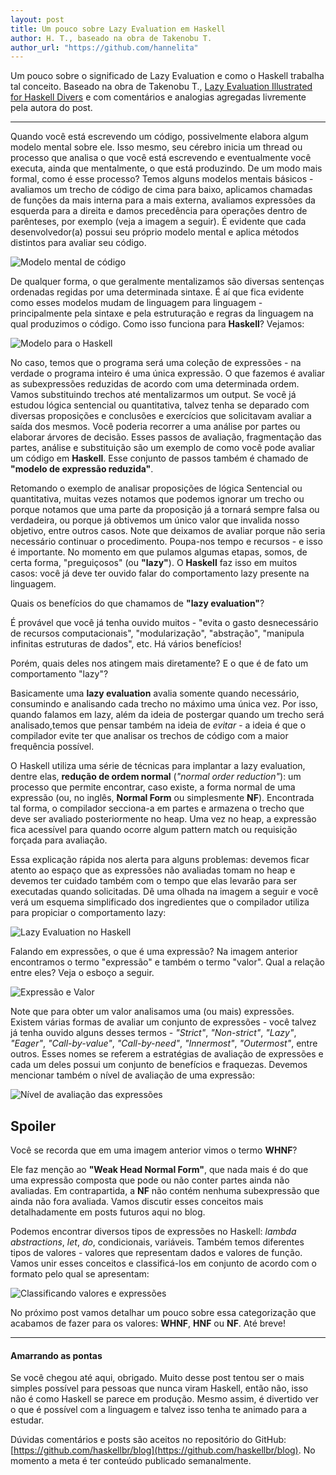 ```yaml
---
layout: post
title: Um pouco sobre Lazy Evaluation em Haskell
author: H. T., baseado na obra de Takenobu T.
author_url: "https://github.com/hannelita"
---
```

Um pouco sobre o significado de Lazy Evaluation e como o Haskell trabalha tal conceito. Baseado na obra de Takenobu T., [Lazy Evaluation Illustrated for Haskell Divers](https://takenobu-hs.github.io/downloads/haskell_lazy_evaluation.pdf) e com comentários e analogias agregadas livremente pela autora do post.

<!-- more -->

- - -

Quando você está escrevendo um código, possivelmente elabora algum modelo mental sobre ele. Isso mesmo, seu cérebro inicia um thread ou processo que analisa o que você está escrevendo e eventualmente você executa, ainda que mentalmente, o que está produzindo. De um modo mais formal, como é esse processo? Temos alguns modelos mentais básicos - avaliamos um trecho de código de cima para baixo, aplicamos chamadas de funções da mais interna para a mais externa, avaliamos expressões da esquerda para a direita e damos precedência para operações dentro de parênteses, por exemplo (veja a imagem a seguir). É evidente que cada desenvolvedor(a) possui seu próprio modelo mental e aplica métodos distintos para avaliar seu código.

![Modelo mental de código](/assets/images/lazy_evaluation_haskell/modelo_mental.jpg)

De qualquer forma, o que geralmente mentalizamos são diversas sentenças ordenadas regidas por uma determinada sintaxe. É aí que fica evidente como esses modelos mudam de linguagem para linguagem - principalmente pela sintaxe e pela estruturação e regras da linguagem na qual produzimos o código. Como isso funciona para **Haskell**? Vejamos:

![Modelo para o Haskell](/assets/images/lazy_evaluation_haskell/modelo_haskell.jpg)

No caso, temos que o programa será uma coleção de expressões - na verdade o programa inteiro é uma única expressão. O que fazemos é avaliar as subexpressões reduzidas de acordo com uma determinada ordem. Vamos substituindo trechos até mentalizarmos um output. Se você já estudou lógica sentencial ou quantitativa, talvez tenha se deparado com diversas proposições e conclusões e exercícios que solicitavam avaliar a saída dos mesmos. Você poderia recorrer a uma análise por partes ou elaborar árvores de decisão. Esses passos de avaliação, fragmentação das partes, análise e substituição são um exemplo de como você pode avaliar um código em **Haskell**. Esse conjunto de passos também é chamado de **"modelo de expressão reduzida"**.

Retomando o exemplo de analisar proposições de lógica Sentencial ou quantitativa, muitas vezes notamos que podemos ignorar um trecho ou porque notamos que uma parte da proposição já a tornará sempre falsa ou verdadeira, ou porque já obtivemos um único valor que invalida nosso objetivo, entre outros casos. Note que deixamos de avaliar porque não seria necessário continuar o procedimento. Poupa-nos tempo e recursos - e isso é importante. No momento em que pulamos algumas etapas, somos, de certa forma, "preguiçosos" (ou **"lazy"**). O **Haskell** faz isso em muitos casos: você já deve ter ouvido falar do comportamento lazy presente na linguagem.

Quais os benefícios do que chamamos de **"lazy evaluation"**?

É provável que você já tenha ouvido muitos - "evita o gasto desnecessário de recursos computacionais", "modularização", "abstração", "manipula infinitas estruturas de dados", etc. Há vários benefícios!

Porém, quais deles nos atingem mais diretamente? E o que é de fato um comportamento "lazy"?

Basicamente uma **lazy evaluation** avalia somente quando necessário, consumindo e analisando cada trecho no máximo uma única vez. Por isso, quando falamos em lazy, além da ideia de postergar quando um trecho será analisado,temos que pensar também na ideia de _evitar_ - a ideia é que o compilador evite ter que analisar os trechos de código com a maior frequência possível.

O Haskell utiliza uma série de técnicas para implantar a lazy evaluation, dentre elas, **redução de ordem normal** (_"normal order reduction"_): um processo que permite encontrar, caso existe, a forma normal de uma expressão (ou, no inglês, **Normal Form** ou simplesmente **NF**). Encontrada tal forma, o compilador secciona-a em partes e armazena o trecho que deve ser avaliado posteriormente no heap. Uma vez no heap, a expressão fica acessível para quando ocorre algum pattern match ou requisição forçada para avaliação.

Essa explicação rápida nos alerta para alguns problemas: devemos ficar atento ao espaço que as expressões não avaliadas tomam no heap e devemos ter cuidado também com o tempo que elas levarão para ser executadas quando solicitadas. Dê uma olhada na imagem a seguir e você verá um esquema simplificado dos ingredientes que o compilador utiliza para propiciar o comportamento lazy:

![Lazy Evaluation no Haskell](/assets/images/lazy_evaluation_haskell/lazy_evaluation_no_haskell.jpg)

Falando em expressões, o que é uma expressão? Na imagem anterior encontramos o termo "expressão" e também o termo "valor". Qual a relação entre eles? Veja o esboço a seguir.

![Expressão e Valor](/assets/images/lazy_evaluation_haskell/expressao_e_valor.jpg)

Note que para obter um valor analisamos uma (ou mais) expressões. Existem várias formas de avaliar um conjunto de expressões - você talvez já tenha ouvido alguns desses termos - _"Strict"_, _"Non-strict"_, _"Lazy"_, _"Eager"_, _"Call-by-value"_, _"Call-by-need"_, _"Innermost"_, _"Outermost"_, entre outros. Esses nomes se referem a estratégias de avaliação de expressões e cada um deles possui um conjunto de benefícios e fraquezas. Devemos mencionar também o nível de avaliação de uma expressão:

![Nível de avaliação das expressões](/assets/images/lazy_evaluation_haskell/expressao_nivel.jpg)

## Spoiler
Você se recorda que em uma imagem anterior vimos o termo **WHNF**?

Ele faz menção ao **"Weak Head Normal Form"**, que nada mais é do que uma expressão composta que pode ou não conter partes ainda não avaliadas. Em contrapartida, a **NF** não contém nenhuma subexpressão que ainda não fora avaliada. Vamos discutir esses conceitos mais detalhadamente em posts futuros aqui no blog.

Podemos encontrar diversos tipos de expressões no Haskell: _lambda abstractions_, _let_, _do_, condicionais, variáveis. Também temos diferentes tipos de valores - valores que representam dados e valores de função. Vamos unir esses conceitos e classificá-los em conjunto de acordo com o formato pelo qual se apresentam:

![Classificando valores e expressões](/assets/images/lazy_evaluation_haskell/categorizacao_valores.jpg)

No próximo post vamos detalhar um pouco sobre essa categorização que acabamos de fazer para os valores: **WHNF**, **HNF** ou **NF**. Até breve!

- - -

#### Amarrando as pontas
Se você chegou até aqui, obrigado. Muito desse post tentou ser o mais simples
possível para pessoas que nunca viram Haskell, então não, isso não é como
Haskell se parece em produção. Mesmo assim, é divertido ver o que é possível
com a linguagem e talvez isso tenha te animado para a estudar.

Dúvidas comentários e posts são aceitos no repositório do GitHub:
[https://github.com/haskellbr/blog](https://github.com/haskellbr/blog). No
momento a meta é ter conteúdo publicado semanalmente.
